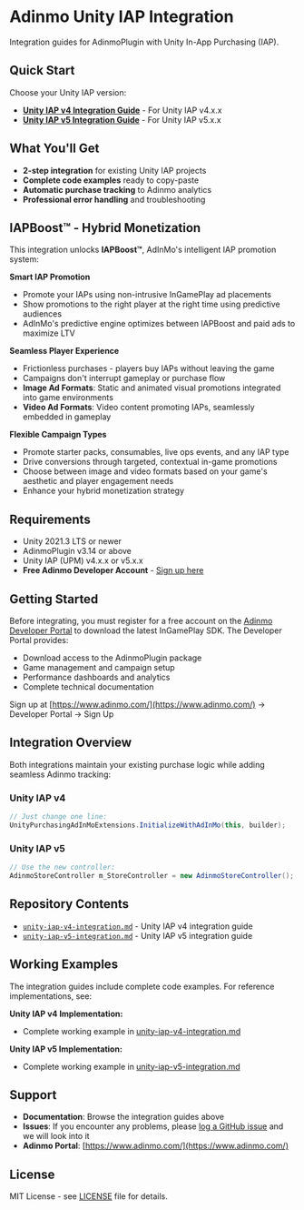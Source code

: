 # Adinmo Unity IAP Integration

Integration guides for AdinmoPlugin with Unity In-App Purchasing (IAP).

## Quick Start

Choose your Unity IAP version:

- **[Unity IAP v4 Integration Guide](unity-iap-v4-integration.md)** - For Unity IAP v4.x.x
- **[Unity IAP v5 Integration Guide](unity-iap-v5-integration.md)** - For Unity IAP v5.x.x

## What You'll Get

- **2-step integration** for existing Unity IAP projects
- **Complete code examples** ready to copy-paste
- **Automatic purchase tracking** to Adinmo analytics
- **Professional error handling** and troubleshooting

## IAPBoost™ - Hybrid Monetization

This integration unlocks **IAPBoost™**, AdInMo's intelligent IAP promotion system:

**Smart IAP Promotion**
- Promote your IAPs using non-intrusive InGamePlay ad placements
- Show promotions to the right player at the right time using predictive audiences
- AdInMo's predictive engine optimizes between IAPBoost and paid ads to maximize LTV

**Seamless Player Experience**
- Frictionless purchases - players buy IAPs without leaving the game
- Campaigns don't interrupt gameplay or purchase flow
- **Image Ad Formats**: Static and animated visual promotions integrated into game environments
- **Video Ad Formats**: Video content promoting IAPs, seamlessly embedded in gameplay

**Flexible Campaign Types**
- Promote starter packs, consumables, live ops events, and any IAP type
- Drive conversions through targeted, contextual in-game promotions
- Choose between image and video formats based on your game's aesthetic and player engagement needs
- Enhance your hybrid monetization strategy

## Requirements

- Unity 2021.3 LTS or newer
- AdinmoPlugin v3.14 or above
- Unity IAP (UPM) v4.x.x or v5.x.x
- **Free Adinmo Developer Account** - [Sign up here](https://www.adinmo.com/)

## Getting Started

Before integrating, you must register for a free account on the [Adinmo Developer Portal](https://www.adinmo.com/) to download the latest InGamePlay SDK. The Developer Portal provides:

- Download access to the AdinmoPlugin package
- Game management and campaign setup  
- Performance dashboards and analytics
- Complete technical documentation

Sign up at [https://www.adinmo.com/](https://www.adinmo.com/) → Developer Portal → Sign Up

## Integration Overview

Both integrations maintain your existing purchase logic while adding seamless Adinmo tracking:

### Unity IAP v4
```csharp
// Just change one line:
UnityPurchasingAdInMoExtensions.InitializeWithAdInMo(this, builder);
```

### Unity IAP v5
```csharp
// Use the new controller:
AdinmoStoreController m_StoreController = new AdinmoStoreController();
```

## Repository Contents

- [`unity-iap-v4-integration.md`](unity-iap-v4-integration.md) - Unity IAP v4 integration guide
- [`unity-iap-v5-integration.md`](unity-iap-v5-integration.md) - Unity IAP v5 integration guide

## Working Examples

The integration guides include complete code examples. For reference implementations, see:

**Unity IAP v4 Implementation:**
- Complete working example in [unity-iap-v4-integration.md](unity-iap-v4-integration.md#complete-implementation-example)

**Unity IAP v5 Implementation:**
- Complete working example in [unity-iap-v5-integration.md](unity-iap-v5-integration.md#complete-implementation-example)

## Support

- **Documentation**: Browse the integration guides above
- **Issues**: If you encounter any problems, please [log a GitHub issue](https://github.com/ARxVision/Adinmo-Unity-IAP-Integration/issues) and we will look into it
- **Adinmo Portal**: [https://www.adinmo.com/](https://www.adinmo.com/)

## License

MIT License - see [LICENSE](LICENSE) file for details.